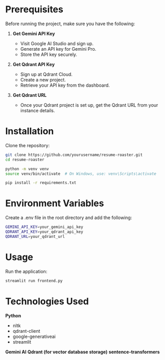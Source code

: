 # Prerequisites

Before running the project, make sure you have the following:

1. **Get Gemini API Key**
   - Visit Google AI Studio and sign up.
   - Generate an API key for Gemini Pro.
   - Store the API key securely.

2. **Get Qdrant API Key**
   - Sign up at Qdrant Cloud.
   - Create a new project.
   - Retrieve your API key from the dashboard.

3. **Get Qdrant URL**
   - Once your Qdrant project is set up, get the Qdrant URL from your instance details.

# Installation

Clone the repository:

```sh
git clone https://github.com/yourusername/resume-roaster.git
cd resume-roaster
```

```sh
python -m venv venv
source venv/bin/activate  # On Windows, use: venv\Scripts\activate
```

```sh
pip install -r requirements.txt
```

# Environment Variables
Create a .env file in the root directory and add the following:

```sh
GEMINI_API_KEY=your_gemini_api_key
QDRANT_API_KEY=your_qdrant_api_key
QDRANT_URL=your_qdrant_url
```

# Usage
Run the application:

```sh
streamlit run frontend.py
```

# Technologies Used
**Python**
- nltk
- qdrant-client
- google-generativeai
- streamlit

**Gemini AI**
**Qdrant (for vector database storage)**
**sentence-transformers**
